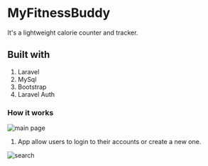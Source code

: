 # MyFitnessBuddy

It's a lightweight calorie counter and tracker.

## Built with

1. Laravel
2. MySql
3. Bootstrap
4. Laravel Auth

### How it works

![main page](public/assets/img/rm-1.png)

1. App allow users to login to their accounts or create a new one.

![search](public/assets/img/rm-2.png)




